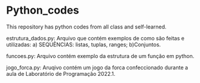 # Python_codes
This repository has python codes from all class and self-learned.

estrutura_dados.py: Arquivo que contém exemplos de como são feitas e utilizadas: a) SEQUÊNCIAS: listas, tuplas, ranges; b)Conjuntos.

funcoes.py: Arquivo contém exemplo da estrutura de um função em python.

jogo_forca.py: Aruqivo contém um jogo da forca confeccionado durante a aula de Laboratório de Programação 2022.1.

